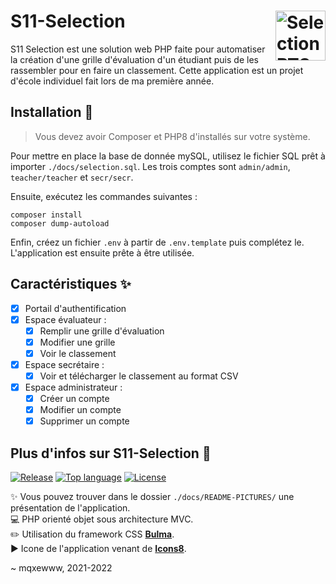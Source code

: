 # S11-Selection <img href="https://github.com/mqxewww/s11-selection" src="https://raw.githubusercontent.com/mqxewww/s11-selection/main/public/assets/images/icones8-favicon.png" width="80px" alt="Selection BTS logo" align="right">

S11 Selection est une solution web PHP faite pour automatiser la création d'une grille d'évaluation d'un étudiant puis de les rassembler pour en faire un classement. Cette application est un projet d'école individuel fait lors de ma première année.

## Installation :rocket:

> Vous devez avoir Composer et PHP8 d'installés sur votre système.

Pour mettre en place la base de donnée mySQL, utilisez le fichier SQL prêt à importer `./docs/selection.sql`. Les trois comptes sont `admin/admin`, `teacher/teacher` et `secr/secr`.

Ensuite, exécutez les commandes suivantes :

```
composer install
composer dump-autoload
```

Enfin, créez un fichier `.env` à partir de `.env.template` puis complétez le.\
L'application est ensuite prête à être utilisée.

## Caractéristiques :sparkles:

- [x] Portail d'authentification
- [x] Espace évaluateur :
  - [x] Remplir une grille d'évaluation
  - [x] Modifier une grille
  - [x] Voir le classement
- [x] Espace secrétaire :
  - [x] Voir et télécharger le classement au format CSV
- [x] Espace administrateur :
  - [x] Créer un compte
  - [x] Modifier un compte
  - [x] Supprimer un compte

## Plus d'infos sur S11-Selection :memo:

[![Release](https://img.shields.io/github/v/release/mqxewww/s11-selection?label=latest%20release&logo=git&logoColor=white&style=for-the-badge)](https://github.com/mqxewww/s11-selection/releases)
[![Top language](https://img.shields.io/github/languages/top/mqxewww/s11-selection?color=777BB4&logo=php&logoColor=white&style=for-the-badge)](https://github.com/mqxewww/s11-selection/search?l=php)
[![License](https://img.shields.io/github/license/mqxewww/s11-selection?style=for-the-badge)](https://github.com/mqxewww/s11-selection/blob/master/LICENSE)

:sparkles: Vous pouvez trouver dans le dossier `./docs/README-PICTURES/` une présentation de l'application.\
:computer: PHP orienté objet sous architecture MVC.\
:pencil2: Utilisation du framework CSS **[Bulma](https://bulma.io/documentation/overview/start/)**.\
:arrow_forward: Icone de l'application venant de **[Icons8](https://icons8.com/icon/64044/grille)**.

~ mqxewww, 2021-2022
